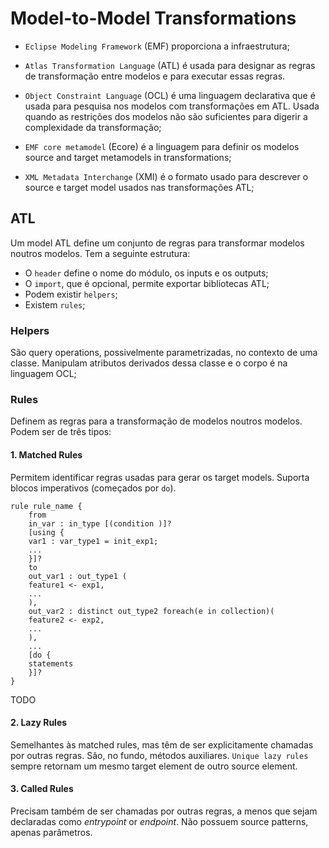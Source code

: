 # Model-to-Model Transformations

- `Eclipse Modeling Framework` (EMF) proporciona a infraestrutura;

- `Atlas Transformation Language` (ATL) é usada para designar as regras de transformação entre modelos e para executar essas regras. 

- `Object Constraint Language` (OCL) é uma linguagem declarativa que é usada para pesquisa nos modelos com transformações em ATL. Usada quando as restrições dos modelos não são suficientes para digerir a complexidade da transformação;

- `EMF core metamodel` (Ecore) é a linguagem para definir os modelos source and target metamodels in transformations;  

- `XML Metadata Interchange` (XMI) é o formato usado para descrever o source e target model usados nas transformações ATL;

## ATL

Um model ATL define um conjunto de regras para transformar modelos noutros modelos. Tem a seguinte estrutura:

- O `header` define o nome do módulo, os inputs e os outputs;
- O `import`, que é opcional, permite exportar bibliotecas ATL;
- Podem existir `helpers`;
- Existem `rules`;

### Helpers

São query operations, possivelmente parametrizadas, no contexto de uma classe. Manipulam atributos derivados dessa classe e o corpo é na linguagem OCL;

### Rules

Definem as regras para a transformação de modelos noutros modelos. Podem ser de três tipos:

#### 1. Matched Rules

Permitem identificar regras usadas para gerar os target models. Suporta blocos imperativos (começados por `do`).

```ocl
rule rule_name {
    from
    in_var : in_type [(condition )]?
    [using {
    var1 : var_type1 = init_exp1;
    ...
    }]?
    to
    out_var1 : out_type1 (
    feature1 <- exp1,
    ...
    ),
    out_var2 : distinct out_type2 foreach(e in collection)(
    feature2 <- exp2,
    ...
    ),
    ...
    [do {
    statements
    }]?
}
```

TODO

#### 2. Lazy Rules

Semelhantes às matched rules, mas têm de ser explicitamente chamadas por outras regras. São, no fundo, métodos auxiliares. `Unique lazy rules` sempre retornam um mesmo target element de outro source element.

#### 3. Called Rules

Precisam também de ser chamadas por outras regras, a menos que sejam declaradas como *entrypoint* or *endpoint*. Não possuem source patterns, apenas parâmetros.